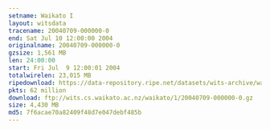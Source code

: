 ```yaml
---
setname: Waikato I
layout: witsdata
tracename: 20040709-000000-0
end: Sat Jul 10 12:00:00 2004
originalname: 20040709-000000-0
gzsize: 1,561 MB
len: 24:00:00
start: Fri Jul  9 12:00:01 2004
totalwirelen: 23,015 MB
ripedownload: https://data-repository.ripe.net/datasets/wits-archive/waikato/1/20040709-000000-0.gz
pkts: 62 million
download: ftp://wits.cs.waikato.ac.nz/waikato/1/20040709-000000-0.gz
size: 4,430 MB
md5: 7f6acae70a82409f48d7e047debf485b
---
```

